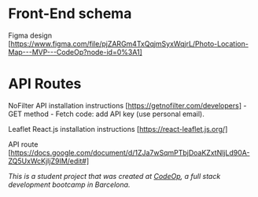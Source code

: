 # Front-End schema

Figma design [https://www.figma.com/file/pjZARGm4TxQqjmSyxWqjrL/Photo-Location-Map---MVP---CodeOp?node-id=0%3A1]


# API Routes

NoFilter API installation instructions [https://getnofilter.com/developers]
    - GET method
    - Fetch code: add API key (use personal email). 


Leaflet React.js installation instructions [https://react-leaflet.js.org/]

API route [https://docs.google.com/document/d/1ZJa7wSqmPTbjDoaKZxtNljLd90A-ZQ5UxWcKjIjZ9IM/edit#]



_This is a student project that was created at [CodeOp](http://codeop.tech), a full stack development bootcamp in Barcelona._
